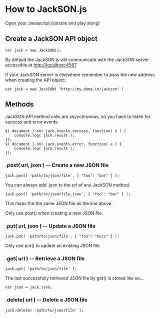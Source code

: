 # How to JackSON.js

Open your Javascript console and play along!

## Create a JackSON API object
	var jack = new JackSON();

By default the JackSON.js will communicate with the JackSON server accessible at [http://localhost:4567](http://localhost:4567)

If your JackSON server is elsewhere remember to pass the new address when creating the API object.

	var jack = new JackSON( "http://my.doma.in/jackson" )

## Methods
JackSON API method calls are asynchronous, so you have to listen for success and error events.

	$( document ).on( jack.events.success, function( e ) {
		console.log( jack.result );
	});
	$( document ).on( jack.events.error, function( e ) {
		console.log( jack.result );
	});

### .post( url, json ) -- Create a new JSON file
	jack.post( 'path/to/json/file', { "foo": "bar" } );

You can always add .json to the url of any JackSON method.

	jack.post( 'path/to/json/file.json', { "foo": "bar" } );

This maps the the same JSON file as the line above.

Only use post() when creating a new JSON file.

### .put( url, json ) -- Update a JSON file
	jack.put( 'path/to/json/file', { "foo": "buzz" } );

Only use put() to update an existing JSON file.

### .get( url ) -- Retrieve a JSON file
	jack.get( 'path/to/json/file' );

The last successfully retrieved JSON file by get() is stored like so...

	var json = jack.json;

### .delete( url ) -- Delete a JSON file
	jack.delete( 'path/to/json/file' );